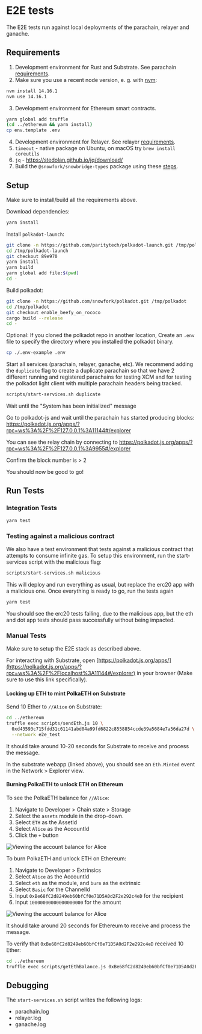 # E2E tests

The E2E tests run against local deployments of the parachain, relayer and ganache.

## Requirements

1. Development environment for Rust and Substrate. See parachain [requirements](../parachain/README.md#requirements).
2. Make sure you use a recent node version, e. g. with [nvm](https://github.com/nvm-sh/nvm#installing-and-updating):

  ```bash
  nvm install 14.16.1
  nvm use 14.16.1
  ```

3. Development environment for Ethereum smart contracts.

  ```bash
  yarn global add truffle
  (cd ../ethereum && yarn install)
  cp env.template .env
  ```

4. Development environment for Relayer. See relayer [requirements](../relayer/README.md#development).
5. `timeout` - native package on Ubuntu, on macOS try ```brew install coreutils```
6. `jq` - https://stedolan.github.io/jq/download/
7. Build the `@snowfork/snowbridge-types` package using these [steps](../types/README.md#development).

## Setup

Make sure to install/build all the requirements above.

Download dependencies:

```bash
yarn install
```

Install `polkadot-launch`:

```bash
git clone -n https://github.com/paritytech/polkadot-launch.git /tmp/polkadot-launch
cd /tmp/polkadot-launch
git checkout 89e970
yarn install
yarn build
yarn global add file:$(pwd)
cd -
```

Build polkadot:

```bash
git clone -n https://github.com/snowfork/polkadot.git /tmp/polkadot
cd /tmp/polkadot
git checkout enable_beefy_on_rococo
cargo build --release
cd -
```

Optional: If you cloned the polkadot repo in another location, Create an `.env` file to specify the directory where you installed the polkadot binary.

```bash
cp ./.env-example .env
```

Start all services (parachain, relayer, ganache, etc). We recommend adding the `duplicate` flag to create a duplicate parachain so that we have 2 different running and registered parachains for testing XCM and for testing the polkadot light client with multiple parachain headers being tracked.

```bash
scripts/start-services.sh duplicate
```

Wait until the "System has been initialized" message

Go to polkadot-js and wait until the parachain has started producing blocks:
https://polkadot.js.org/apps/?rpc=ws%3A%2F%2F127.0.0.1%3A11144#/explorer

You can see the relay chain by connecting to https://polkadot.js.org/apps/?rpc=ws%3A%2F%2F127.0.0.1%3A9955#/explorer

Confirm the block number is > 2

You should now be good to go!

## Run Tests

### Integration Tests

```bash
yarn test
```

### Testing against a malicious contract
We also have a test environment that tests against a malicious contract that attempts to consume infinite gas. To setup this environment, run the start-services script with the malicious flag:

```bash
scripts/start-services.sh malicious
```

This will deploy and run everything as usual, but replace the erc20 app with a malicious one. Once everything is ready to go, run the tests again

```bash
yarn test
```

You should see the erc20 tests failing, due to the malicious app, but the eth and dot app tests should pass successfully without being impacted.

### Manual Tests

Make sure to setup the E2E stack as described above.

For interacting with Substrate, open [https://polkadot.js.org/apps/](https://polkadot.js.org/apps/?rpc=ws%3A%2F%2Flocalhost%3A11144#/explorer) in your browser (Make sure to use this link specifically).

#### Locking up ETH to mint PolkaETH on Substrate

Send 10 Ether to `//Alice` on Substrate:

```bash
cd ../ethereum
truffle exec scripts/sendEth.js 10 \
  0xd43593c715fdd31c61141abd04a99fd6822c8558854ccde39a5684e7a56da27d \
  --network e2e_test
```

It should take around 10-20 seconds for Substrate to receive and process the message.

In the substrate webapp (linked above), you should see an `Eth.Minted` event in the Network > Explorer view.

#### Burning PolkaETH to unlock ETH on Ethereum

To see the PolkaETH balance for `//Alice`:

1. Navigate to Developer > Chain state > Storage
2. Select the `assets` module in the drop-down.
3. Select `ETH` as the AssetId
4. Select `Alice` as the AccountId
5. Click the `+` button

![Viewing the account balance for Alice](docs/query-balance.jpeg)

To burn PolkaETH and unlock ETH on Ethereum:

1. Navigate to Developer > Extrinsics
2. Select `Alice` as the AccountId
3. Select `eth` as the module, and `burn` as the extrinsic
4. Select `Basic` for the ChannelId
5. Input `0xBe68fC2d8249eb60bfCf0e71D5A0d2F2e292c4eD` for the recipient
6. Input `10000000000000000000` for the amount

![Viewing the account balance for Alice](docs/burn-polkaeth.jpeg)

It should take around 20 seconds for Ethereum to receive and process the message.

To verify that `0xBe68fC2d8249eb60bfCf0e71D5A0d2F2e292c4eD` received 10 Ether:

```bash
cd ../ethereum
truffle exec scripts/getEthBalance.js 0xBe68fC2d8249eb60bfCf0e71D5A0d2F2e292c4eD --network e2e_test
```

## Debugging

The `start-services.sh` script writes the following logs:

- parachain.log
- relayer.log
- ganache.log
